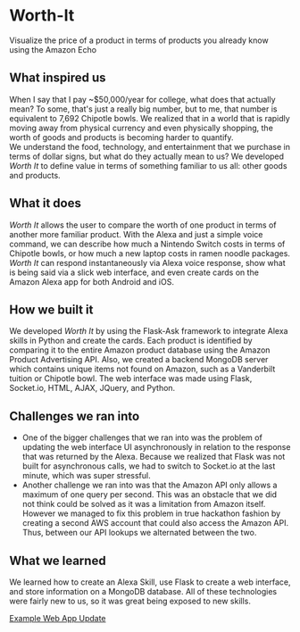 # Worth-It
Visualize the price of a product in terms of products you already know using the Amazon Echo
## What inspired us
When I say that I pay ~$50,000/year for college, what does that actually mean? To some, that's just a really big number, but to me, that number is equivalent to 7,692 Chipotle bowls.
We realized that in a world that is rapidly moving away from physical currency and even physically shopping, the worth of goods and products is becoming harder to quantify.  
We understand the food, technology, and entertainment that we purchase in terms of dollar signs, but what do they actually mean to us?  We developed _Worth It_ to define value in terms of something familiar to us all: other goods and products.

## What it does
_Worth It_ allows the user to compare the worth of one product in terms of another more familiar product. With the Alexa and just a simple voice command, we can describe how much a Nintendo Switch costs in terms of Chipotle bowls, or how much a new laptop costs in ramen noodle packages.  _Worth It_ can respond instantaneously via Alexa voice response, show what is being said via a slick web interface, and even create cards on the Amazon Alexa app for both Android and iOS. 

## How we built it
We developed _Worth It_ by using the Flask-Ask framework to integrate Alexa skills in Python and create the cards. Each product is identified by comparing it to the entire Amazon product database using the Amazon Product Advertising API. Also, we created a backend MongoDB server which contains unique items not found on Amazon, such as a Vanderbilt tuition or Chipotle bowl. The web interface was made using Flask, Socket.io, HTML, AJAX, JQuery, and Python.

## Challenges we ran into
* One of the bigger challenges that we ran into was the problem of updating the web interface UI asynchronously in relation to the response that was returned by the Alexa.  Because we realized that Flask was not built for asynchronous calls, we had to switch to Socket.io at the last minute, which was super stressful.
* Another challenge we ran into was that the Amazon API only allows a maximum of one query per second. This was an obstacle that we did not think could be solved as it was a limitation from Amazon itself. However we managed to fix this problem in true hackathon fashion by creating a second AWS account that could also access the Amazon API. Thus, between our API lookups we alternated between the two.

## What we learned
We learned how to create an Alexa Skill, use Flask to create a web interface, and store information on a MongoDB database. All of these technologies were fairly new to us, so it was great being exposed to new skills.

[Example Web App Update](https://raw.githubusercontent.com/sunny8751/Worth-It/master/worthit.gif)
